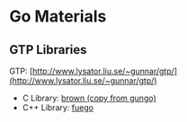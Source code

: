 # Go Materials

## GTP Libraries

GTP: [http://www.lysator.liu.se/~gunnar/gtp/](http://www.lysator.liu.se/~gunnar/gtp/)

* C Library: [brown (copy from gungo)](http://www.lysator.liu.se/~gunnar/gtp/)
* C++ Library: [fuego](http://fuego.sourceforge.net/)
